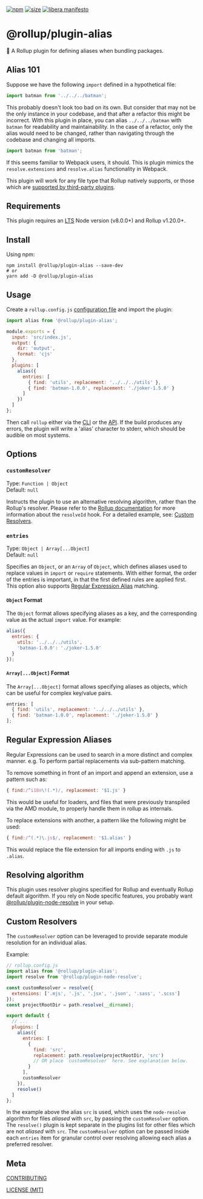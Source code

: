 [npm]: https://img.shields.io/npm/v/@rollup/plugin-alias
[npm-url]: https://www.npmjs.com/package/@rollup/plugin-alias
[size]: https://packagephobia.now.sh/badge?p=@rollup/plugin-alias
[size-url]: https://packagephobia.now.sh/result?p=@rollup/plugin-alias

[![npm][npm]][npm-url]
[![size][size]][size-url]
[![libera manifesto](https://img.shields.io/badge/libera-manifesto-lightgrey.svg)](https://liberamanifesto.com)

# @rollup/plugin-alias

🍣 A Rollup plugin for defining aliases when bundling packages.

## Alias 101

Suppose we have the following `import` defined in a hypothetical file:

```javascript
import batman from '../../../batman';
```

This probably doesn't look too bad on its own. But consider that may not be the only instance in your codebase, and that after a refactor this might be incorrect. With this plugin in place, you can alias `../../../batman` with `batman` for readability and maintainability. In the case of a refactor, only the alias would need to be changed, rather than navigating through the codebase and changing all imports.

```javascript
import batman from 'batman';
```

If this seems familiar to Webpack users, it should. This is plugin mimics the `resolve.extensions` and `resolve.alias` functionality in Webpack.

This plugin will work for any file type that Rollup natively supports, or those which are [supported by third-party plugins](https://github.com/rollup/awesome#other-file-imports).

## Requirements

This plugin requires an [LTS](https://github.com/nodejs/Release) Node version (v8.0.0+) and Rollup v1.20.0+.

## Install

Using npm:

```console
npm install @rollup/plugin-alias --save-dev
# or
yarn add -D @rollup/plugin-alias
```

## Usage

Create a `rollup.config.js` [configuration file](https://www.rollupjs.org/guide/en/#configuration-files) and import the plugin:

```js
import alias from '@rollup/plugin-alias';

module.exports = {
  input: 'src/index.js',
  output: {
    dir: 'output',
    format: 'cjs'
  },
  plugins: [
    alias({
      entries: [
        { find: 'utils', replacement: '../../../utils' },
        { find: 'batman-1.0.0', replacement: './joker-1.5.0' }
      ]
    })
  ]
};
```

Then call `rollup` either via the [CLI](https://www.rollupjs.org/guide/en/#command-line-reference) or the [API](https://www.rollupjs.org/guide/en/#javascript-api). If the build produces any errors, the plugin will write a 'alias' character to stderr, which should be audible on most systems.


## Options

### `customResolver`

Type: `Function | Object`<br>
Default: `null`

Instructs the plugin to use an alternative resolving algorithm, rather than the Rollup's resolver. Please refer to the [Rollup documentation](https://rollupjs.org/guide/en/#hooks) for more information about the `resolveId` hook. For a detailed example, see: [Custom Resolvers](#custom-resolvers).

### `entries`

Type: `Object | Array[...Object]`<br>
Default: `null`

Specifies an `Object`, or an `Array` of `Object`, which defines aliases used to replace values in `import` or `require` statements. With either format, the order of the entries is important, in that the first defined rules are applied first. This option also supports [Regular Expression Alias](#regular-expression-aliases) matching.

#### `Object` Format

The `Object` format allows specifying aliases as a key, and the corresponding value as the actual `import` value. For example:

```js
alias({
  entries: {
    utils: '../../../utils',
    'batman-1.0.0': './joker-1.5.0'
  }
});
```

#### `Array[...Object]` Format

The `Array[...Object]` format allows specifying aliases as objects, which can be useful for complex key/value pairs.

```js
entries: [
  { find: 'utils', replacement: '../../../utils' },
  { find: 'batman-1.0.0', replacement: './joker-1.5.0' }
];
```

## Regular Expression Aliases

Regular Expressions can be used to search in a more distinct and complex manner. e.g. To perform partial replacements via sub-pattern matching.

To remove something in front of an import and append an extension, use a pattern such as:

```js
{ find:/^i18n\!(.*)/, replacement: '$1.js' }
```

This would be useful for loaders, and files that were previously transpiled via the AMD module, to properly handle them in rollup as internals.

To replace extensions with another, a pattern like the following might be used:

```js
{ find:/^(.*)\.js$/, replacement: '$1.alias' }
```

This would replace the file extension for all imports ending with `.js` to `.alias`.

## Resolving algorithm

This plugin uses resolver plugins specified for Rollup and eventually Rollup default algorithm. If you rely on Node specific features, you probably want [@rollup/plugin-node-resolve](https://www.npmjs.com/package/@rollup/plugin-node-resolve) in your setup.

## Custom Resolvers

The `customResolver` option can be leveraged to provide separate module resolution for an individual alias.

Example:

```javascript
// rollup.config.js
import alias from '@rollup/plugin-alias';
import resolve from '@rollup/plugin-node-resolve';

const customResolver = resolve({
  extensions: ['.mjs', '.js', '.jsx', '.json', '.sass', '.scss']
});
const projectRootDir = path.resolve(__dirname);

export default {
  // ...
  plugins: [
    alias({
      entries: [
        {
          find: 'src',
          replacement: path.resolve(projectRootDir, 'src')
          // OR place `customResolver` here. See explanation below.
        }
      ],
      customResolver
    }),
    resolve()
  ]
};
```

In the example above the alias `src` is used, which uses the `node-resolve` algorithm for files _aliased_ with `src`, by passing the `customResolver` option. The `resolve()` plugin is kept separate in the plugins list for other files which are not _aliased_ with `src`. The `customResolver` option can be passed inside each `entries` item for granular control over resolving allowing each alias a preferred resolver.

## Meta

[CONTRIBUTING](/.github/CONTRIBUTING.md)

[LICENSE (MIT)](/LICENSE)
